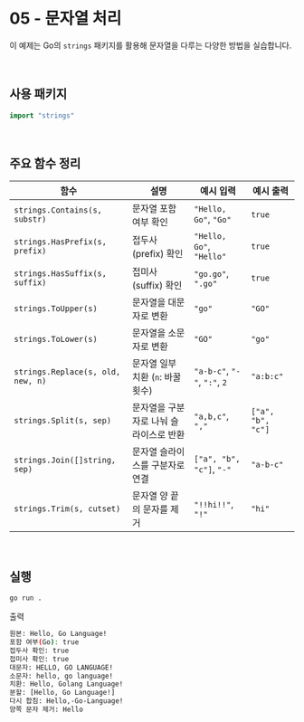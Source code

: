# 05 - 문자열 처리

이 예제는 Go의 `strings` 패키지를 활용해 문자열을 다루는 다양한 방법을 실습합니다.  

<br>

## 사용 패키지

```go
import "strings"
```

<br>

## 주요 함수 정리

| 함수 | 설명 | 예시 입력 | 예시 출력 |
|------|------|------------|------------|
| `strings.Contains(s, substr)` | 문자열 포함 여부 확인 | `"Hello, Go"`, `"Go"` | `true` |
| `strings.HasPrefix(s, prefix)` | 접두사(prefix) 확인 | `"Hello, Go"`, `"Hello"` | `true` |
| `strings.HasSuffix(s, suffix)` | 접미사(suffix) 확인 | `"go.go"`, `".go"` | `true` |
| `strings.ToUpper(s)` | 문자열을 대문자로 변환 | `"go"` | `"GO"` |
| `strings.ToLower(s)` | 문자열을 소문자로 변환 | `"GO"` | `"go"` |
| `strings.Replace(s, old, new, n)` | 문자열 일부 치환 (`n`: 바꿀 횟수) | `"a-b-c"`, `"-"`, `":"`, `2` | `"a:b:c"` |
| `strings.Split(s, sep)` | 문자열을 구분자로 나눠 슬라이스로 반환 | `"a,b,c"`, `","` | `["a", "b", "c"]` |
| `strings.Join([]string, sep)` | 문자열 슬라이스를 구분자로 연결 | `["a", "b", "c"]`, `"-"` | `"a-b-c"` |
| `strings.Trim(s, cutset)` | 문자열 양 끝의 문자를 제거 | `"!!hi!!"`, `"!"` | `"hi"` |

<br>

## 실행
```bash
go run .
```
출력
```bash
원본: Hello, Go Language!
포함 여부(Go): true
접두사 확인: true
접미사 확인: true
대문자: HELLO, GO LANGUAGE!
소문자: hello, go language!
치환: Hello, Golang Language!
분할: [Hello, Go Language!]
다시 합침: Hello,-Go-Language!
양쪽 문자 제거: Hello
```